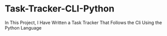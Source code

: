 # Task-Tracker-CLI-Python
In This Project, I Have Written a Task Tracker That Follows the Cli Using the Python Language
